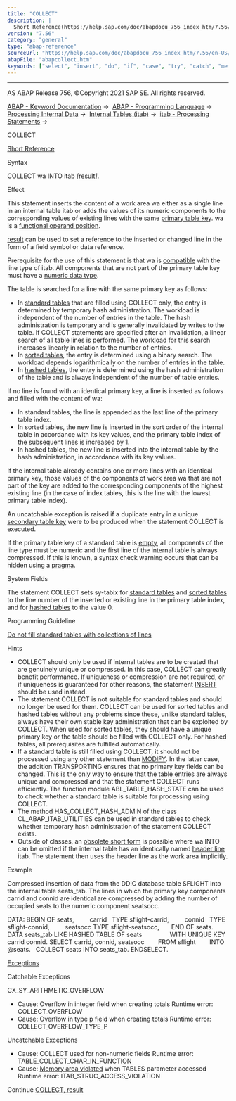 ```yaml
---
title: "COLLECT"
description: |
  Short Reference(https://help.sap.com/doc/abapdocu_756_index_htm/7.56/en-US/abapcollect_shortref.htm) Syntax COLLECT wa INTO itab result(https://help.sap.com/doc/abapdocu_756_index_htm/7.56/en-US/abapcollect_itab_result.htm). Effect This statement inserts the content of a work area wa eit
version: "7.56"
category: "general"
type: "abap-reference"
sourceUrl: "https://help.sap.com/doc/abapdocu_756_index_htm/7.56/en-US/abapcollect.htm"
abapFile: "abapcollect.htm"
keywords: ["select", "insert", "do", "if", "case", "try", "catch", "method", "class", "data", "internal-table", "field-symbol", "abapcollect"]
---
```


* * *

AS ABAP Release 756, ©Copyright 2021 SAP SE. All rights reserved.

[ABAP - Keyword Documentation](https://help.sap.com/doc/abapdocu_756_index_htm/7.56/en-US/abenabap.htm) →  [ABAP - Programming Language](https://help.sap.com/doc/abapdocu_756_index_htm/7.56/en-US/abenabap_reference.htm) →  [Processing Internal Data](https://help.sap.com/doc/abapdocu_756_index_htm/7.56/en-US/abenabap_data_working.htm) →  [Internal Tables (itab)](https://help.sap.com/doc/abapdocu_756_index_htm/7.56/en-US/abenitab.htm) →  [itab - Processing Statements](https://help.sap.com/doc/abapdocu_756_index_htm/7.56/en-US/abentable_processing_statements.htm) → 

COLLECT

[Short Reference](https://help.sap.com/doc/abapdocu_756_index_htm/7.56/en-US/abapcollect_shortref.htm)

Syntax

COLLECT wa INTO itab *\[*[result](https://help.sap.com/doc/abapdocu_756_index_htm/7.56/en-US/abapcollect_itab_result.htm)*\]*.

Effect

This statement inserts the content of a work area wa either as a single line in an internal table itab or adds the values of its numeric components to the corresponding values of existing lines with the same [primary table key](https://help.sap.com/doc/abapdocu_756_index_htm/7.56/en-US/abenprimary_table_key_glosry.htm "Glossary Entry"). wa is a [functional operand position](https://help.sap.com/doc/abapdocu_756_index_htm/7.56/en-US/abenfunctional_position_glosry.htm "Glossary Entry").

[result](https://help.sap.com/doc/abapdocu_756_index_htm/7.56/en-US/abapcollect_itab_result.htm) can be used to set a reference to the inserted or changed line in the form of a field symbol or data reference.

Prerequisite for the use of this statement is that wa is [compatible](https://help.sap.com/doc/abapdocu_756_index_htm/7.56/en-US/abencompatible_glosry.htm "Glossary Entry") with the line type of itab. All components that are not part of the primary table key must have a [numeric data type](https://help.sap.com/doc/abapdocu_756_index_htm/7.56/en-US/abennumeric_data_type_glosry.htm "Glossary Entry").

The table is searched for a line with the same primary key as follows:

-   In [standard tables](https://help.sap.com/doc/abapdocu_756_index_htm/7.56/en-US/abenstandard_table_glosry.htm "Glossary Entry") that are filled using COLLECT only, the entry is determined by temporary hash administration. The workload is independent of the number of entries in the table. The hash administration is temporary and is generally invalidated by writes to the table. If COLLECT statements are specified after an invalidation, a linear search of all table lines is performed. The workload for this search increases linearly in relation to the number of entries.
-   In [sorted tables](https://help.sap.com/doc/abapdocu_756_index_htm/7.56/en-US/abensorted_table_glosry.htm "Glossary Entry"), the entry is determined using a binary search. The workload depends logarithmically on the number of entries in the table.
-   In [hashed tables](https://help.sap.com/doc/abapdocu_756_index_htm/7.56/en-US/abenhashed_table_glosry.htm "Glossary Entry"), the entry is determined using the hash administration of the table and is always independent of the number of table entries.

If no line is found with an identical primary key, a line is inserted as follows and filled with the content of wa:

-   In standard tables, the line is appended as the last line of the primary table index.
-   In sorted tables, the new line is inserted in the sort order of the internal table in accordance with its key values, and the primary table index of the subsequent lines is increased by 1.
-   In hashed tables, the new line is inserted into the internal table by the hash administration, in accordance with its key values.

If the internal table already contains one or more lines with an identical primary key, those values of the components of work area wa that are not part of the key are added to the corresponding components of the highest existing line (in the case of index tables, this is the line with the lowest primary table index).

An uncatchable exception is raised if a duplicate entry in a unique [secondary table key](https://help.sap.com/doc/abapdocu_756_index_htm/7.56/en-US/abensecondary_table_key_glosry.htm "Glossary Entry") were to be produced when the statement COLLECT is executed.

If the primary table key of a standard table is [empty](https://help.sap.com/doc/abapdocu_756_index_htm/7.56/en-US/abenitab_empty_key.htm), all components of the line type must be numeric and the first line of the internal table is always compressed. If this is known, a syntax check warning occurs that can be hidden using a [pragma](https://help.sap.com/doc/abapdocu_756_index_htm/7.56/en-US/abenpragma_glosry.htm "Glossary Entry").

System Fields

The statement COLLECT sets sy-tabix for [standard tables](https://help.sap.com/doc/abapdocu_756_index_htm/7.56/en-US/abenstandard_table_glosry.htm "Glossary Entry") and [sorted tables](https://help.sap.com/doc/abapdocu_756_index_htm/7.56/en-US/abensorted_table_glosry.htm "Glossary Entry") to the line number of the inserted or existing line in the primary table index, and for [hashed tables](https://help.sap.com/doc/abapdocu_756_index_htm/7.56/en-US/abenhashed_table_glosry.htm "Glossary Entry") to the value 0.

Programming Guideline

[Do not fill standard tables with collections of lines](https://help.sap.com/doc/abapdocu_756_index_htm/7.56/en-US/abencollect_guidl.htm "Guideline")

Hints

-   COLLECT should only be used if internal tables are to be created that are genuinely unique or compressed. In this case, COLLECT can greatly benefit performance. If uniqueness or compression are not required, or if uniqueness is guaranteed for other reasons, the statement [INSERT](https://help.sap.com/doc/abapdocu_756_index_htm/7.56/en-US/abapinsert_itab.htm) should be used instead.
-   The statement COLLECT is not suitable for standard tables and should no longer be used for them. COLLECT can be used for sorted tables and hashed tables without any problems since these, unlike standard tables, always have their own stable key administration that can be exploited by COLLECT. When used for sorted tables, they should have a unique primary key or the table should be filled with COLLECT only. For hashed tables, all prerequisites are fulfilled automatically.
-   If a standard table is still filled using COLLECT, it should not be processed using any other statement than [MODIFY](https://help.sap.com/doc/abapdocu_756_index_htm/7.56/en-US/abapmodify_itab.htm). In the latter case, the addition TRANSPORTING ensures that no primary key fields can be changed. This is the only way to ensure that the table entries are always unique and compressed and that the statement COLLECT runs efficiently. The function module ABL\_TABLE\_HASH\_STATE can be used to check whether a standard table is suitable for processing using COLLECT.
-   The method HAS\_COLLECT\_HASH\_ADMIN of the class CL\_ABAP\_ITAB\_UTILITIES can be used in standard tables to check whether temporary hash administration of the statement COLLECT exists.
-   Outside of classes, an [obsolete short form](https://help.sap.com/doc/abapdocu_756_index_htm/7.56/en-US/abenitab_short_forms.htm) is possible where wa INTO can be omitted if the internal table has an identically named [header line](https://help.sap.com/doc/abapdocu_756_index_htm/7.56/en-US/abenheader_line_glosry.htm "Glossary Entry") itab. The statement then uses the header line as the work area implicitly.

Example

Compressed insertion of data from the DDIC database table SFLIGHT into the internal table seats\_tab. The lines in which the primary key components carrid and connid are identical are compressed by adding the number of occupied seats to the numeric component seatsocc.

DATA: BEGIN OF seats,
        carrid   TYPE sflight-carrid,
        connid   TYPE sflight-connid,
        seatsocc TYPE sflight-seatsocc,
      END OF seats.
DATA seats\_tab LIKE HASHED TABLE OF seats
               WITH UNIQUE KEY carrid connid.
SELECT carrid, connid, seatsocc
       FROM sflight
       INTO @seats.
  COLLECT seats INTO seats\_tab.
ENDSELECT.

[Exceptions](https://help.sap.com/doc/abapdocu_756_index_htm/7.56/en-US/abenabap_language_exceptions.htm)

Catchable Exceptions

CX\_SY\_ARITHMETIC\_OVERFLOW

-   Cause: Overflow in integer field when creating totals
    Runtime error: COLLECT\_OVERFLOW
-   Cause: Overflow in type p field when creating totals
    Runtime error: COLLECT\_OVERFLOW\_TYPE\_P

Uncatchable Exceptions

-   Cause: COLLECT used for non-numeric fields
    Runtime error: TABLE\_COLLECT\_CHAR\_IN\_FUNCTION
-   Cause: [Memory area violated](https://help.sap.com/doc/abapdocu_756_index_htm/7.56/en-US/abentables_parameters_restrictions.htm) when TABLES parameter accessed
    Runtime error: ITAB\_STRUC\_ACCESS\_VIOLATION

Continue
[COLLECT, result](https://help.sap.com/doc/abapdocu_756_index_htm/7.56/en-US/abapcollect_itab_result.htm)
